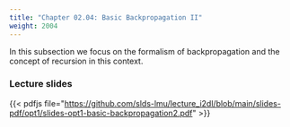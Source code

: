 ```yaml
---
title: "Chapter 02.04: Basic Backpropagation II"
weight: 2004
---
```

In this subsection we focus on the formalism of backpropagation and the concept of recursion in this context. 

<!--more-->
### Lecture slides

{{< pdfjs file="https://github.com/slds-lmu/lecture_i2dl/blob/main/slides-pdf/opt1/slides-opt1-basic-backpropagation2.pdf" >}}




